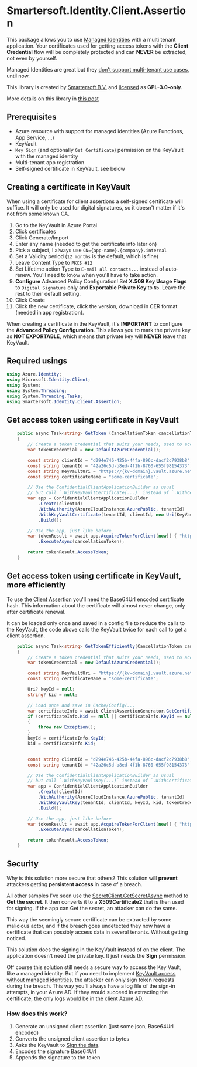 # Smartersoft.Identity.Client.Assertion

This package allows you to use [Managed Identities](https://docs.microsoft.com/en-us/azure/active-directory/managed-identities-azure-resources/overview)
with a multi tenant application. Your certificates used for getting access tokens with the **Client Credential** flow will be completely protected and can **NEVER** be extracted, not even by yourself.

Managed Identities are great but they [don't support multi-tenant use cases](https://docs.microsoft.com/en-us/azure/active-directory/managed-identities-azure-resources/managed-identities-faq#can-i-use-a-managed-identity-to-access-a-resource-in-a-different-directorytenant), until now.

This library is created by [Smartersoft B.V.](https://smartersoft.nl) and [licensed](../LICENSE.txt) as **GPL-3.0-only**.

More details on this library in [this post](https://svrooij.io/2022/01/20/secure-multi-tenant-app/#post)

## Prerequisites

- Azure resource with support for managed identities (Azure Functions, App Service, ...)
- KeyVault
- `Key Sign` (and optionally `Get Certificate`) permission on the KeyVault with the managed identity
- Multi-tenant app registration
- Self-signed certificate in KeyVault, see below

## Creating a certificate in KeyVault

When using a certificate for client assertions a self-signed certificate will suffice. It will only be used for digital signatures, so it doesn't matter if it's not from some known CA.

1. Go to the KeyVault in Azure Portal
2. Click certificates
3. Click Generate/Import
4. Enter any name (needed to get the certificate info later on)
5. Pick a subject, I always use `CN={app-name}.{company}.internal`
6. Set a Validity period (`12 months` is the default, which is fine)
7. Leave Content Type to `PKCS #12`
8. Set Lifetime action Type to `E-mail all contacts...` instead of auto-renew. You'll need to know when you'll have to take action.
9. **Configure** Advanced Policy Configuration! Set **X.509 Key Usage Flags** to `Digital Signature` only and **Exportable Private Key** to `No`. Leave the rest to their default setting.
10. Click Create
11. Click the new certificate, click the version, download in CER format (needed in app registration).

When creating a certificate in the KeyVault, it's **IMPORTANT** to configure the **Advanced Policy Configuration**.
This allows you to mark the private key as **NOT EXPORTABLE**, which means that private key will **NEVER** leave that KeyVault.

## Required usings

```csharp
using Azure.Identity;
using Microsoft.Identity.Client;
using System;
using System.Threading;
using System.Threading.Tasks;
using Smartersoft.Identity.Client.Assertion;
```

## Get access token using certificate in KeyVault

```csharp
    public async Task<string> GetToken (CancellationToken cancellationToken)
    {
        // Create a token credential that suits your needs, used to access the KeyVault
        var tokenCredential = new DefaultAzureCredential();

        const string clientId = "d294e746-425b-44fa-896c-dacf2c7938b8";
        const string tenantId = "42a26c5d-b8ed-4f1b-8760-655f98154373";
        const string KeyVaultUri = "https://{kv-domain}.vault.azure.net/";
        const string certificateName = "some-certificate";

        // Use the ConfidentialClientApplicationBuilder as usual
        // but call `.WithKeyVaultCertificate(...)` instead of `.WithCertificate(...)`
        var app = ConfidentialClientApplicationBuilder
            .Create(clientId)
            .WithAuthority(AzureCloudInstance.AzurePublic, tenantId)
            .WithKeyVaultCertificate(tenantId, clientId, new Uri(KeyVaultUri), certificateName, tokenCredential)
            .Build();

        // Use the app, just like before
        var tokenResult = await app.AcquireTokenForClient(new[] { "https://graph.microsoft.com/.default" })
            .ExecuteAsync(cancellationToken);

        return tokenResult.AccessToken;
    }
```

## Get access token using certificate in KeyVault, more efficiently

To use the [Client Assertion](https://docs.microsoft.com/en-us/azure/active-directory/develop/msal-net-client-assertions)
you'll need the Base64Url encoded certificate hash. This information about the certificate will almost never change, only after certificate renewal.

It can be loaded only once and saved in a config file to reduce the calls to the KeyVault, the code above calls the KeyVault twice for each call to get a client assertion.

```csharp
    public async Task<string> GetTokenEfficiently(CancellationToken cancellationToken)
    {
        // Create a token credential that suits your needs, used to access the KeyVault
        var tokenCredential = new DefaultAzureCredential();

        const string KeyVaultUri = "https://{kv-domain}.vault.azure.net/";
        const string certificateName = "some-certificate";

        Uri? keyId = null;
        string? kid = null;

        // Load once and save in Cache/Config/...
        var certificateInfo = await ClientAssertionGenerator.GetCertificateInfoFromKeyVault(new Uri(KeyVaultUri), certificateName, tokenCredential, cancellationToken);
        if (certificateInfo.Kid == null || certificateInfo.KeyId == null)
        {
            throw new Exception();
        }
        keyId = certificateInfo.KeyId;
        kid = certificateInfo.Kid;


        const string clientId = "d294e746-425b-44fa-896c-dacf2c7938b8";
        const string tenantId = "42a26c5d-b8ed-4f1b-8760-655f98154373";

        // Use the ConfidentialClientApplicationBuilder as usual
        // but call `.WithKeyVaultKey(...)` instead of `.WithCertificate(...)`
        var app = ConfidentialClientApplicationBuilder
            .Create(clientId)
            .WithAuthority(AzureCloudInstance.AzurePublic, tenantId)
            .WithKeyVaultKey(tenantId, clientId, keyId, kid, tokenCredential)
            .Build();

        // Use the app, just like before
        var tokenResult = await app.AcquireTokenForClient(new[] { "https://graph.microsoft.com/.default" })
            .ExecuteAsync(cancellationToken);

        return tokenResult.AccessToken;
    }
```

## Security

Why is this solution more secure that others?
This solution will **prevent** attackers getting **persistent access** in case of a breach.

All other samples I've seen use the [SecretClient.GetSecretAsync](https://docs.microsoft.com/en-us/dotnet/api/azure.security.keyvault.secrets.secretclient.getsecretasync?view=azure-dotnet) method to **Get the secret**.
It then converts it to a **X509Certificate2** that is then used for signing.
If the app can Get the secret, an attacker can do the same.

This way the seemingly secure certificate can be extracted by some malicious actor, and if the breach goes undetected they now have a certificate that can possibly access data in several tenants. Without getting noticed.

This solution does the signing in the KeyVault instead of on the client. The application doesn't need the private key.
It just needs the **Sign** permission.

Off course this solution still needs a secure way to access the Key Vault, like a managed identity. But if you need to implement [KeyVault access without managed identities](https://svrooij.io/2021/07/20/managed-identity-without-azure/#post), the attacker can only sign token requests during the breach. This way you'll always have a log file of the sign-in attempts, in your Azure AD. If they would succeed in extracting the certificate, the only logs would be in the client Azure AD.

### How does this work?

1. Generate an unsigned client assertion (just some json, Base64Url encoded)
2. Converts the unsigned client assertion to bytes
3. Asks the KeyVault to [Sign the data](https://docs.microsoft.com/en-us/dotnet/api/azure.security.keyvault.keys.cryptography.cryptographyclient.signdata?view=azure-dotnet).
4. Encodes the signature Base64Url
5. Appends the signature to the token
